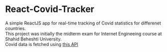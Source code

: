 # React-Covid-Tracker
A simple ReactJS app for real-time tracking of Covid statistics for differenet countries. <br/>
This project was initially the midterm exam for Internet Engineeing course at Shahid Beheshti University. <br/>
Covid data is fetched using [this API](https://documenter.getpostman.com/view/11144369/Szf6Z9B3?version=latest#ad1d0096-3390-462d-896c-5817101a7adf)
